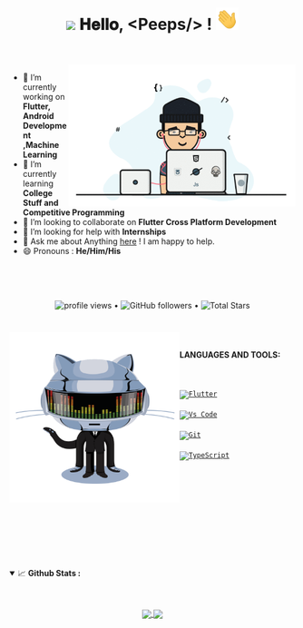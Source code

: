 <h1 align="center">
  <a target="_blank">
    <img src="https://github.com/ATS527/ATS527/blob/main/Earth.gif" width="24px" style="max-width:100%;">
  </a>
  𝐇𝐞𝐥𝐥𝐨, &lt;Peeps/&gt; !
  <a target="_blank">
    <img src="https://github.com/ATS527/ATS527/blob/main/Hi.gif" width="40px" />
  </a>
</h1>

<br/>
<br/>
<a target="_blank">
  <img align="right" height="250" width="400" alt="GIF" src="https://github.com/ATS527/ATS527/blob/main/introImage.gif">
</a>

- 🔭 I’m currently working on **Flutter, Android Development ,Machine Learning**
- 🌱 I’m currently learning **College Stuff and Competitive Programming**
- 👯 I’m looking to collaborate on **Flutter Cross Platform Development**
- 🤔 I’m looking for help with **Internships**
- 💬 Ask me about Anything [here](https://github.com/ATS527/ATS527/issues/1) ! I am happy to help.
- 😄 Pronouns : **He/Him/His**


<br/>
<br/>
<br/>


<p align="center">
  <img src="https://gpvc.arturio.dev/ATS527" alt="profile views"> •  
  <img alt="GitHub followers" src="https://img.shields.io/github/followers/ATS527?label=Followers&style=social"> •   
  <img src="https://img.shields.io/github/stars/ATS527?label=Stars" alt="Total Stars">
</p>

#




<a target="_blank"><img align="left" height="300" width="300" alt="GIF" src="https://github.com/ATS527/ATS527/blob/main/github.gif"></a>
<br/>

**LANGUAGES AND TOOLS:**  
<br/>
<br/>
<code>
<a href="https://flutter.dev/">
  <img src="https://ih1.redbubble.net/image.683518800.8491/st,small,507x507-pad,600x600,f8f8f8.jpg" alt="Flutter" height="40" width="40" />
</a>
</code>
<code>
<a href="https://code.visualstudio.com/">
  <img src="https://e1.pngegg.com/pngimages/354/761/png-clipart-visual-studio-code-icon-redesign-for-macos-vscode-blue-and-white-logo-thumbnail.png" alt="Vs Code" height="40" width="40" />
</a>
</code>
<code>
<a href="https://git-scm.com/">
  <img src="https://cdn.iconscout.com/icon/free/png-256/social-285-116319.png" alt="Git" height="40" width="40" />
</a>
</code>
<code>
<a href="https://www.typescriptlang.org/">
  <img src="https://upload.wikimedia.org/wikipedia/commons/thumb/4/4c/Typescript_logo_2020.svg/1200px-Typescript_logo_2020.svg.png" alt="TypeScript" height="40" width="40" />
</a>
</code>





<br/>
<br/>
<br/>
<br/>
<br/>
<br/>

<br/>

#
#

<details open="">

  <br/>
<summary>
  <g-emoji class="g-emoji" alias="chart_with_upwards_trend" fallback-src="https://github.githubassets.com/images/icons/emoji/unicode/1f4c8.png">📈</g-emoji> 
  <strong>Github Stats : </strong>
</summary>
<br>
  
<p align="center">
  <a href="https://github.com/ATS527">
    <img align="center" src="https://github-readme-stats.vercel.app/api?username=ATS527&show_icons=true&hide_border=true&title_color=94b4a4&amp&icon_color=FFFFFF&amp&text_color=FFFFFF&amp&bg_color=000000&count_private=true&include_all_commits=true"/>
  </a>
  <a href="https://github.com/ATS527">
    <img align="center" height="195px" src="https://github-readme-stats.vercel.app/api/top-langs/?username=ATS527&text_color=FFFFFF&bg_color=000000&title_color=94b4a4&langs_count=15&layout=compact&hide_border=true" />
  </a>
</p>
</details>
<br>


<br/>

#

